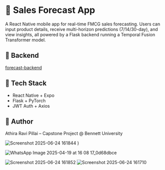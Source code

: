# 📱 Sales Forecast App

A React Native mobile app for real-time FMCG sales forecasting. Users can input product details, receive multi-horizon predictions (7/14/30-day), and view insights, all powered by a Flask backend running a Temporal Fusion Transformer model.

## 🔗 Backend
[forecast-backend](https://github.com/athira526/forecast-backend)

## 🚀 Tech Stack
- React Native + Expo
- Flask + PyTorch
- JWT Auth + Axios

## 👤 Author
Athira Ravi Pillai – Capstone Project @ Bennett University

![Screenshot 2025-06-24 161844](https://github.com/user-attachments/assets/80f2d8b6-9f21-4ea5-9e49-c71bff8f17f3)
)

![WhatsApp Image 2025-04-19 at 16 08 17_0d68dbce](https://github.com/user-attachments/assets/00a2759c-3478-4ee4-964a-e59f95f5288a)



![Screenshot 2025-06-24 161852](https://github.com/user-attachments/assets/411d19f5-304d-4f39-9abf-4f099cebbc4a)
![Screenshot 2025-06-24 161710](https://github.com/user-attachments/assets/ab9e1cb7-0815-419b-a6b1-ed3c472c6a4a)
